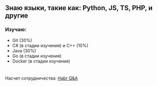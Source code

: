 ## Знаю языки, такие как: Python, JS, TS, PHP, и другие
### Изучаю: 
- Git (30%)
- C# (в стадии изучения) и C++ (10%)
- Java (30%)
- Go (в стадии изучения)
- Docker (в стадии изучения) 
#
Насчет сотрудничества: 
[Habr Q&A](https://qna.habr.com/user/imducked)
